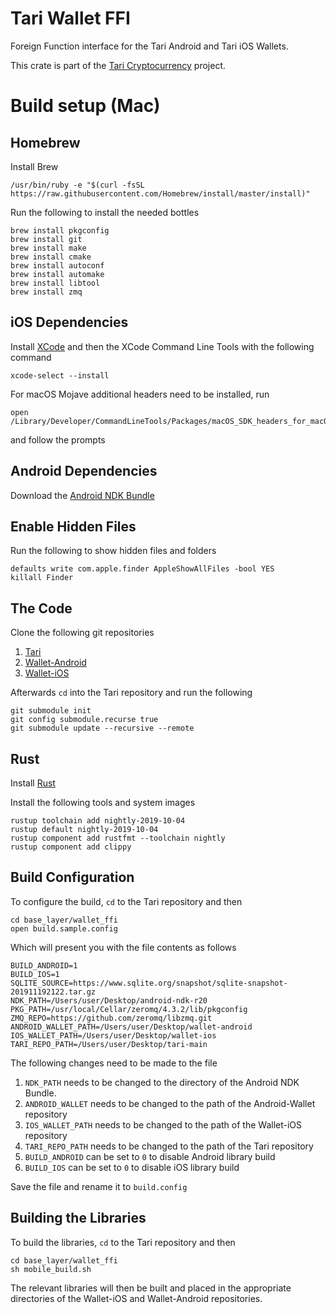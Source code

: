 # Tari Wallet FFI

Foreign Function interface for the Tari Android and Tari iOS Wallets.

This crate is part of the [Tari Cryptocurrency](https://tari.com) project.

# Build setup (Mac)

## Homebrew

Install Brew
```Shell Script
/usr/bin/ruby -e "$(curl -fsSL https://raw.githubusercontent.com/Homebrew/install/master/install)"
```

Run the following to install the needed bottles
```Shell Script
brew install pkgconfig
brew install git
brew install make
brew install cmake
brew install autoconf
brew install automake
brew install libtool
brew install zmq
```

## iOS Dependencies

Install [XCode](https://apps.apple.com/za/app/xcode/id497799835?mt=12) and then the XCode Command Line Tools with the following command
```Shell Script
xcode-select --install
```

For macOS Mojave additional headers need to be installed, run
```Shell Script
open /Library/Developer/CommandLineTools/Packages/macOS_SDK_headers_for_macOS_10.14.pkg
```
and follow the prompts

## Android Dependencies

Download the [Android NDK Bundle](https://developer.android.com/ndk/downloads)

## Enable Hidden Files

Run the following to show hidden files and folders
```Shell Script
defaults write com.apple.finder AppleShowAllFiles -bool YES
killall Finder
```
## The Code

Clone the following git repositories
1. [Tari](https://github.com/tari-project/tari.git)
2. [Wallet-Android](https://github.com/tari-project/wallet-android.git)
3. [Wallet-iOS](https://github.com/tari-project/wallet-ios.git)

Afterwards ```cd``` into the Tari repository and run the following
```Shell Script
git submodule init
git config submodule.recurse true
git submodule update --recursive --remote
```

## Rust
Install [Rust](https://www.rust-lang.org/tools/install)

Install the following tools and system images
```Shell Script
rustup toolchain add nightly-2019-10-04
rustup default nightly-2019-10-04
rustup component add rustfmt --toolchain nightly
rustup component add clippy
```

## Build Configuration

To configure the build, ```cd``` to the Tari repository and then 
```Shell Script
cd base_layer/wallet_ffi
open build.sample.config
```

Which will present you with the file contents as follows
```text
BUILD_ANDROID=1
BUILD_IOS=1
SQLITE_SOURCE=https://www.sqlite.org/snapshot/sqlite-snapshot-201911192122.tar.gz
NDK_PATH=/Users/user/Desktop/android-ndk-r20
PKG_PATH=/usr/local/Cellar/zeromq/4.3.2/lib/pkgconfig
ZMQ_REPO=https://github.com/zeromq/libzmq.git
ANDROID_WALLET_PATH=/Users/user/Desktop/wallet-android
IOS_WALLET_PATH=/Users/user/Desktop/wallet-ios
TARI_REPO_PATH=/Users/user/Desktop/tari-main
```
The following changes need to be made to the file
1. ```NDK_PATH``` needs to be changed to the directory of the Android NDK Bundle.
2. ```ANDROID_WALLET``` needs to be changed to the path of the Android-Wallet repository
3. ```IOS_WALLET_PATH``` needs to be changed to the path of the Wallet-iOS repository
4. ```TARI_REPO_PATH``` needs to be changed to the path of the Tari repository
5. ```BUILD_ANDROID``` can be set to ```0``` to disable Android library build
6. ```BUILD_IOS``` can be set to ```0``` to disable iOS library build

Save the file and rename it to ```build.config```

## Building the Libraries

To build the libraries, ```cd``` to the Tari repository and then 
```Shell Script
cd base_layer/wallet_ffi
sh mobile_build.sh
```

The relevant libraries will then be built and placed in the appropriate directories of the Wallet-iOS and Wallet-Android repositories. 


